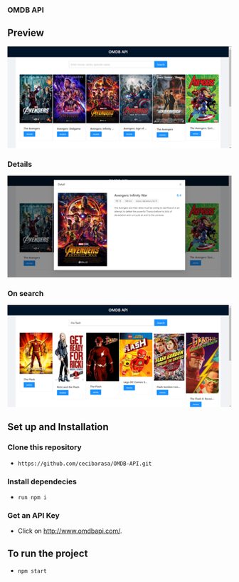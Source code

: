 ### OMDB API

## Preview
![](landing.png)

### Details
![](details.png)

### On search
![](search.png)

## Set up and Installation

### Clone this repository
* `https://github.com/cecibarasa/OMDB-API.git`

### Install dependecies 
* `run npm i`

### Get an API Key
* Click on http://www.omdbapi.com/.

## To run the project
* `npm start`
